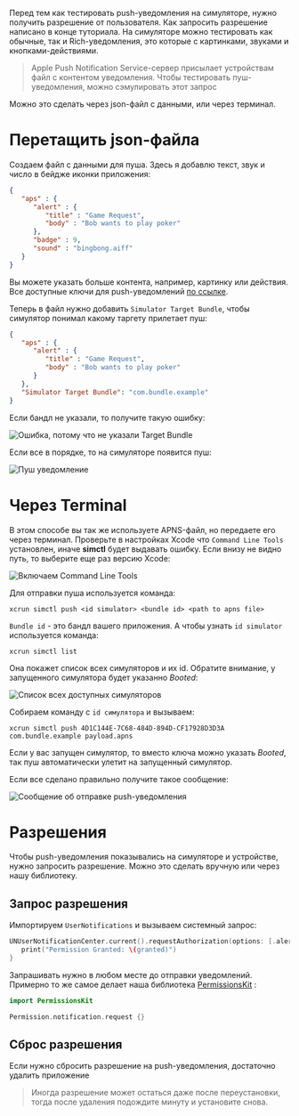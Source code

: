 Перед тем как тестировать push-уведомления на симуляторе, нужно получить разрешение от пользователя. Как запросить разрешение написано в конце туториала. На симуляторе можно тестировать как обычные, так и Rich-уведомления, это которые с картинками, звуками и кнопками-действиями.

> Apple Push Notification Service-сервер присылает устройствам файл c контентом уведомления. Чтобы тестировать пуш-уведомления, можно сэмулировать этот запрос
 
Можно это сделать через json-файл с данными, или через терминал.

# Перетащить json-файла

Создаем файл с данными для пуша. Здесь я добавлю текст, звук и число в бейдже иконки приложения:

```JSON
{
   "aps" : {
      "alert" : {
         "title" : "Game Request",
         "body" : "Bob wants to play poker"
      },
      "badge" : 9,
      "sound" : "bingbong.aiff"
   }
}
```

Вы можете указать больше контента, например, картинку или действия. Все доступные ключи для push-уведомлений [по ссылке](https://developer.apple.com/documentation/usernotifications/unnotificationcontent).

Теперь в файл нужно добавить `Simulator Target Bundle`, чтобы симулятор понимал какому таргету прилетает пуш:

```JSON
{
   "aps" : {
      "alert" : {
         "title" : "Game Request",
         "body" : "Bob wants to play poker"
      }
   },
   "Simulator Target Bundle": "com.bundle.example"
}
```

Если бандл не указали, то получите такую ошибку:

![Ошибка, потому что не указали Target Bundle](https://cdn.sparrowcode.io/tutorials/testing-push-notifications-ios-simulator/invalid-notification.png?v=2)

Если все в порядке, то на симуляторе появится пуш:

![Пуш уведомление](https://cdn.sparrowcode.io/tutorials/testing-push-notifications-ios-simulator/push.png?v=2)

# Через Terminal

В этом способе вы так же используете APNS-файл, но передаете его через терминал. Проверьте в настройках Xcode что `Command Line Tools` установлен, иначе **simctl** будет выдавать ошибку. Если внизу не видно путь, то выберите еще раз версию Xcode:

![Включаем Command Line Tools](https://cdn.sparrowcode.io/tutorials/testing-push-notifications-ios-simulator/command-line-tools.png?v=2)

Для отправки пуша используется команда:

```console
xcrun simctl push <id simulator> <bundle id> <path to apns file>
```

`Bundle id` - это бандл вашего приложения. А чтобы узнать `id simulator` используется команда:

```console
xcrun simctl list
```

Она покажет список всех симуляторов и их id. Обратите внимание, у запущенного симулятора будет указанно *Booted*:

![Список всех доступных симуляторов](https://cdn.sparrowcode.io/tutorials/testing-push-notifications-ios-simulator/id-simulator-list.png?v=2)


Собираем команду с `id симулятора` и вызываем:

```console
xcrun simctl push 4D1C144E-7C68-484D-894D-CF17928D3D3A com.bundle.example payload.apns
```

Если у вас запущен симулятор, то вместо ключа можно указать *Booted*, так пуш автоматически улетит на запущенный симулятор.

Если все сделано правильно получите такое сообщение:

![Сообщение об отправке push-уведомления](https://cdn.sparrowcode.io/tutorials/testing-push-notifications-ios-simulator/notification-sent.png?v=2)

# Разрешения

Чтобы push-уведомления показывались на симуляторе и устройстве, нужно запросить разрешение. Можно это сделать вручную или через нашу библиотеку.

## Запрос разрешения

Импортируем `UserNotifications` и вызываем системный запрос:

```swift
UNUserNotificationCenter.current().requestAuthorization(options: [.alert, .sound, .badge]) {(granted, error) in
   print("Permission Granted: \(granted)")
}
```

Запрашивать нужно в любом месте до отправки уведомлений. Примерно то же самое делает наша библиотека [PermissionsKit](https://github.com/sparrowcode/PermissionsKit) :

```swift
import PermissionsKit

Permission.notification.request {}
```

## Сброс разрешения

Если нужно сбросить разрешение на push-уведомления, достаточно удалить приложение

> Иногда разрешение может остаться даже после переустановки, тогда после удаления подождите минуту и установите снова.